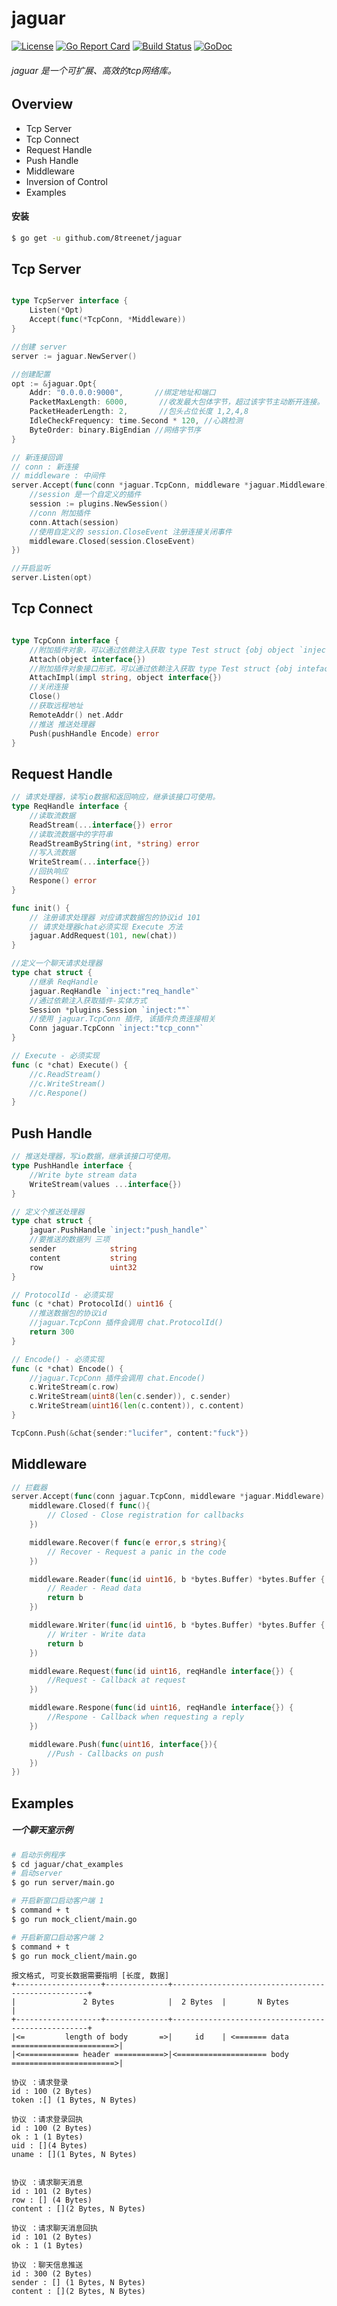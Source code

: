 # jaguar
[![License](https://img.shields.io/badge/License-Apache%202.0-blue.svg)](https://github.com/8treenet/gotree/blob/master/LICENSE) [![Go Report Card](https://goreportcard.com/badge/github.com/8treenet/tcp)](https://goreportcard.com/report/github.com/8treenet/tcp) [![Build Status](https://travis-ci.org/8treenet/gotree.svg?branch=master)](https://travis-ci.org/8treenet/gotree) [![GoDoc](https://godoc.org/github.com/8treenet/gotree?status.svg)](https://godoc.org/github.com/8treenet/gotree)

###### jaguar 是一个可扩展、高效的tcp网络库。

## Overview
- Tcp Server
- Tcp Connect
- Request Handle
- Push Handle
- Middleware
- Inversion of Control
- Examples

#### 安装
```sh
$ go get -u github.com/8treenet/jaguar
```

## Tcp Server
```go

type TcpServer interface {
    Listen(*Opt)
    Accept(func(*TcpConn, *Middleware))
}

//创建 server
server := jaguar.NewServer()

//创建配置
opt := &jaguar.Opt{
    Addr: "0.0.0.0:9000",       //绑定地址和端口
    PacketMaxLength: 6000,       //收发最大包体字节，超过该字节主动断开连接。
    PacketHeaderLength: 2,       //包头占位长度 1,2,4,8
    IdleCheckFrequency: time.Second * 120, //心跳检测
    ByteOrder: binary.BigEndian //网络字节序
}

// 新连接回调
// conn : 新连接
// middleware : 中间件
server.Accept(func(conn *jaguar.TcpConn, middleware *jaguar.Middleware) {
    //session 是一个自定义的插件
    session := plugins.NewSession()
    //conn 附加插件
    conn.Attach(session)
    //使用自定义的 session.CloseEvent 注册连接关闭事件
    middleware.Closed(session.CloseEvent)
})

//开启监听
server.Listen(opt)
```

## Tcp Connect
```go

type TcpConn interface {
    //附加插件对象，可以通过依赖注入获取 type Test struct {obj object `inject:""`}
    Attach(object interface{})
    //附加插件对象接口形式，可以通过依赖注入获取 type Test struct {obj inteface `inject:"impl"`}
    AttachImpl(impl string, object interface{})
    //关闭连接
    Close()
    //获取远程地址
    RemoteAddr() net.Addr
    //推送 推送处理器
    Push(pushHandle Encode) error
}
```


## Request Handle
```go
// 请求处理器，读写io数据和返回响应，继承该接口可使用。
type ReqHandle interface {
    //读取流数据
    ReadStream(...interface{}) error
    //读取流数据中的字符串
    ReadStreamByString(int, *string) error
    //写入流数据
    WriteStream(...interface{})
    //回执响应
    Respone() error
}

func init() {
    // 注册请求处理器 对应请求数据包的协议id 101
    // 请求处理器chat必须实现 Execute 方法
    jaguar.AddRequest(101, new(chat))
}

//定义一个聊天请求处理器
type chat struct {
    //继承 ReqHandle
    jaguar.ReqHandle `inject:"req_handle"`
    //通过依赖注入获取插件-实体方式
    Session *plugins.Session `inject:""`
    //使用 jaguar.TcpConn 插件, 该插件负责连接相关
    Conn jaguar.TcpConn `inject:"tcp_conn"`
}

// Execute - 必须实现
func (c *chat) Execute() {
    //c.ReadStream()
    //c.WriteStream()
    //c.Respone()
}
```

## Push Handle
```go
// 推送处理器，写io数据，继承该接口可使用。
type PushHandle interface {
    //Write byte stream data
    WriteStream(values ...interface{})
}

// 定义个推送处理器
type chat struct {
    jaguar.PushHandle `inject:"push_handle"`
    //要推送的数据列 三项
    sender            string
    content           string
    row               uint32
}

// ProtocolId - 必须实现
func (c *chat) ProtocolId() uint16 {
    //推送数据包的协议id
    //jaguar.TcpConn 插件会调用 chat.ProtocolId()
    return 300
}

// Encode() - 必须实现
func (c *chat) Encode() {
    //jaguar.TcpConn 插件会调用 chat.Encode()
    c.WriteStream(c.row)
    c.WriteStream(uint8(len(c.sender)), c.sender)
    c.WriteStream(uint16(len(c.content)), c.content)
}

TcpConn.Push(&chat{sender:"lucifer", content:"fuck"})
```


## Middleware
```go
// 拦截器
server.Accept(func(conn jaguar.TcpConn, middleware *jaguar.Middleware) {
    middleware.Closed(f func(){
        // Closed - Close registration for callbacks
    })

    middleware.Recover(f func(e error,s string){
        // Recover - Request a panic in the code
    })

    middleware.Reader(func(id uint16, b *bytes.Buffer) *bytes.Buffer {
        // Reader - Read data
        return b
    })

    middleware.Writer(func(id uint16, b *bytes.Buffer) *bytes.Buffer {
        // Writer - Write data
        return b
    })

    middleware.Request(func(id uint16, reqHandle interface{}) {
        //Request - Callback at request
    })

    middleware.Respone(func(id uint16, reqHandle interface{}) {
        //Respone - Callback when requesting a reply
    })

    middleware.Push(func(uint16, interface{}){
        //Push - Callbacks on push
    })
})
```

## Examples
##### 一个聊天室示例
```sh
# 启动示例程序
$ cd jaguar/chat_examples
# 启动server
$ go run server/main.go 

# 开启新窗口启动客户端 1
$ command + t
$ go run mock_client/main.go 

# 开启新窗口启动客户端 2
$ command + t
$ go run mock_client/main.go 
```

```
报文格式, 可变长数据需要指明 [长度, 数据]
+-------------------+--------------+---------------------------------------------------+
|               2 Bytes            |  2 Bytes  |       N Bytes                         |
+-------------------+--------------+---------------------------------------------------+
|<=         length of body       =>|     id    | <======= data =======================>|
|<============= header ===========>|<==================== body =======================>|

协议 ：请求登录
id : 100 (2 Bytes)
token :[] (1 Bytes, N Bytes)

协议 ：请求登录回执
id : 100 (2 Bytes)
ok : 1 (1 Bytes)
uid : [](4 Bytes)
uname : [](1 Bytes, N Bytes)


协议 ：请求聊天消息
id : 101 (2 Bytes)
row : [] (4 Bytes)
content : [](2 Bytes, N Bytes)

协议 ：请求聊天消息回执
id : 101 (2 Bytes)
ok : 1 (1 Bytes)

协议 ：聊天信息推送
id : 300 (2 Bytes)
sender : [] (1 Bytes, N Bytes)
content : [](2 Bytes, N Bytes)
```
